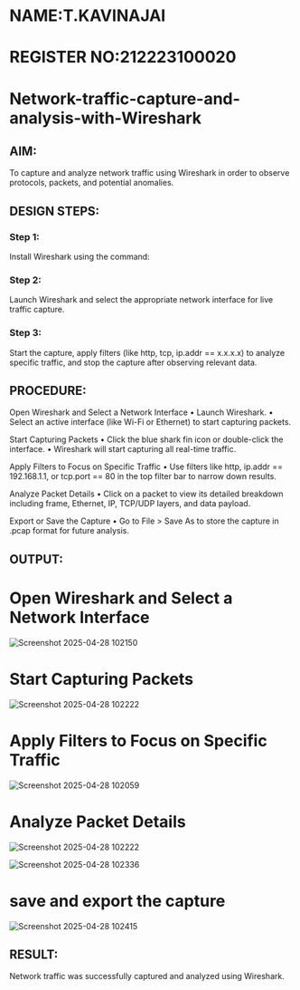 # NAME:T.KAVINAJAI
# REGISTER NO:212223100020

# Network-traffic-capture-and-analysis-with-Wireshark
## AIM:
To capture and analyze network traffic using Wireshark in order to observe protocols, packets, and potential anomalies.

## DESIGN STEPS:
### Step 1:
Install Wireshark using the command:

### Step 2:
Launch Wireshark and select the appropriate network interface for live traffic capture.

### Step 3:
Start the capture, apply filters (like http, tcp, ip.addr == x.x.x.x) to analyze specific traffic, and stop the capture after observing relevant data.

## PROCEDURE:
Open Wireshark and Select a Network Interface • Launch Wireshark. • Select an active interface (like Wi-Fi or Ethernet) to start capturing packets.<br/>

Start Capturing Packets • Click the blue shark fin icon or double-click the interface. • Wireshark will start capturing all real-time traffic.<br/>

Apply Filters to Focus on Specific Traffic • Use filters like http, ip.addr == 192.168.1.1, or tcp.port == 80 in the top filter bar to narrow down results.<br/>

Analyze Packet Details • Click on a packet to view its detailed breakdown including frame, Ethernet, IP, TCP/UDP layers, and data payload.<br/>

Export or Save the Capture • Go to File > Save As to store the capture in .pcap format for future analysis.<br/>

## OUTPUT:
# Open Wireshark and Select a Network Interface 
![Screenshot 2025-04-28 102150](https://github.com/user-attachments/assets/d58486ef-f9e4-4a8a-bbc4-b2c64e35e218)

# Start Capturing Packets
![Screenshot 2025-04-28 102222](https://github.com/user-attachments/assets/f3305695-8fda-42d9-9c50-05f5c30a74ee)

# Apply Filters to Focus on Specific Traffic
![Screenshot 2025-04-28 102059](https://github.com/user-attachments/assets/3f2524ef-83d0-4732-8c29-9bef04c05e88)  

# Analyze Packet Details

![Screenshot 2025-04-28 102222](https://github.com/user-attachments/assets/0be516a9-f78e-4ebf-9033-2f7171484ab4)

![Screenshot 2025-04-28 102336](https://github.com/user-attachments/assets/ff380c07-ab45-45d7-8874-6781e71f8e53)

# save and export the capture
![Screenshot 2025-04-28 102415](https://github.com/user-attachments/assets/66c208c0-791f-467a-b2e3-3f4cf6dbb2ec)

## RESULT:
Network traffic was successfully captured and analyzed using Wireshark.
